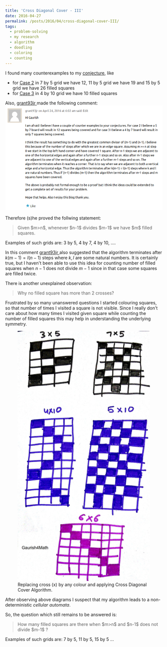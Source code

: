 ```yaml
---
title: 'Cross Diagonal Cover - III'
date: 2016-04-27
permalink: /posts/2016/04/cross-diagonal-cover-III/
tags:
  - problem-solving
  - my research
  - algorithm
  - doodling
  - coloring
  - counting
---
```


I found many counterexamples to my <a href="https://gkorpal.github.io/posts/2016/04/cross-diagonal-cover-II/" target="_blank">conjecture</a>, like
<ul>
	<li>for <span style="text-decoration:underline;">Case 2</span> in 7 by 5 grid we have 12, 11 by 5 grid we have 19 and 15 by 5 grid we have 26 filled squares</li>
	<li>for <span style="text-decoration:underline;">Case 3</span> in 4 by 10 grid we have 10 filled squares</li>
</ul>
Also, <a href="https://en.gravatar.com/grant93jr" target="_blank">grant93jr </a>  made the following comment:

<img src="/images/grant.png" alt="">

Therefore (s)he proved the follwing statement:

<blockquote>Given $m>n$, whenever $n-1$ divides $m-1$ we have $m$ filled squares.</blockquote>

Examples of such grids are: 3 by 5, 4 by 7, 4 by 10, ....

In this comment <a href="https://en.gravatar.com/grant93jr" target="_blank">grant93jr </a> also suggested that the algorithm terminates after $k(m-1) = l(n-1)$ steps where $k, l$ are some natural numbers. It is certainly true, but I haven't been able to use this idea for counting number of filled squares when $n-1$ does not divide $m-1$ since in that case some squares are filled twice.

There is another unexplained observation:

<blockquote>Why no filled square has more than 2 crosses?</blockquote>

Frustrated by so many unanswered questions I started colouring squares, so that number of times I visited a square is not visible. Since I really don't care about how many times I visited  given square while counting the number of filled squares this may help in understanding the underlying symmetry.


<figure>
  <img src="/images/new-doc-21_1.jpg" alt="my alt text"style="width:500px;height:800px;"/>
  <figcaption>Replacing cross (x) by any colour and applying Cross Diagonal Cover Algorithm.</figcaption>
</figure>

After observing above diagrams I suspect that my algorithm leads to a non-deterministic <i>cellular automata</i>.

So, the question which still remains to be answered is:

<blockquote>How many filled squares are there when  $m>n$ and $n-1$ does not divide $m-1$ ?</blockquote>

Examples of such grids are: 7 by 5, 11 by 5, 15 by 5 ... 

